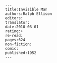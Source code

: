 
    ---
    title:Invisible Man
    authors:Ralph Ellison
    editors:
    translator:
    date:2010-03-01
    rating:+
    re-read:
    pages:624
    non-fiction:
    comic:
    published:1952
    ---

    
